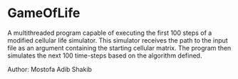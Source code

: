 # GameOfLife

A multithreaded program capable of executing the first 100 steps of a modified cellular life simulator. This simulator receives the path to the input file as an argument containing the starting cellular matrix. The program then simulates the next 100 time-steps based on the algorithm defined.

Author: Mostofa Adib Shakib
